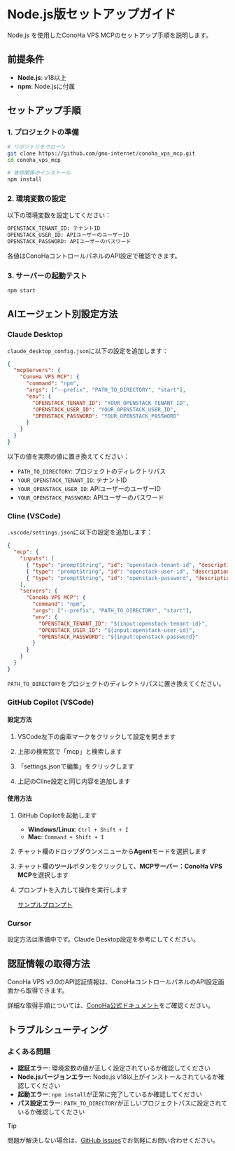 # Node.js版セットアップガイド

Node.js を使用したConoHa VPS MCPのセットアップ手順を説明します。

## 前提条件

- **Node.js**: v18以上
- **npm**: Node.jsに付属

## セットアップ手順

### 1. プロジェクトの準備

```bash
# リポジトリをクローン
git clone https://github.com/gmo-internet/conoha_vps_mcp.git
cd conoha_vps_mcp

# 依存関係のインストール
npm install
```

### 2. 環境変数の設定

以下の環境変数を設定してください：

```txt
OPENSTACK_TENANT_ID: テナントID
OPENSTACK_USER_ID: APIユーザーのユーザーID
OPENSTACK_PASSWORD: APIユーザーのパスワード
```

各値はConoHaコントロールパネルのAPI設定で確認できます。

### 3. サーバーの起動テスト

```bash
npm start
```

## AIエージェント別設定方法

### Claude Desktop

`claude_desktop_config.json`に以下の設定を追加します：

```json
{
  "mcpServers": {
    "ConoHa VPS MCP": {
      "command": "npm",
      "args": ["--prefix", "PATH_TO_DIRECTORY", "start"],
      "env": {
        "OPENSTACK_TENANT_ID": "YOUR_OPENSTACK_TENANT_ID",
        "OPENSTACK_USER_ID": "YOUR_OPENSTACK_USER_ID",
        "OPENSTACK_PASSWORD": "YOUR_OPENSTACK_PASSWORD"
      }
    }
  }
}
```

以下の値を実際の値に置き換えてください：

- `PATH_TO_DIRECTORY`: プロジェクトのディレクトリパス
- `YOUR_OPENSTACK_TENANT_ID`: テナントID
- `YOUR_OPENSTACK_USER_ID`: APIユーザーのユーザーID
- `YOUR_OPENSTACK_PASSWORD`: APIユーザーのパスワード

### Cline (VSCode)

`.vscode/settings.json`に以下の設定を追加します：

```json
{
  "mcp": {
    "inputs": [
      { "type": "promptString", "id": "openstack-tenant-id", "description": "OpenStack Tenant ID" },
      { "type": "promptString", "id": "openstack-user-id", "description": "OpenStack User ID" },
      { "type": "promptString", "id": "openstack-password", "description": "OpenStack Password", "password": true }
    ],
    "servers": {
      "ConoHa VPS MCP": {
        "command": "npm",
        "args": ["--prefix", "PATH_TO_DIRECTORY", "start"],
        "env": {
          "OPENSTACK_TENANT_ID": "${input:openstack-tenant-id}",
          "OPENSTACK_USER_ID": "${input:openstack-user-id}",
          "OPENSTACK_PASSWORD": "${input:openstack-password}"
        }
      }
    }
  }
}
```

`PATH_TO_DIRECTORY`をプロジェクトのディレクトリパスに置き換えてください。

### GitHub Copilot (VSCode)

#### 設定方法

1. VSCode左下の歯車マークをクリックして設定を開きます

2. 上部の検索窓で「mcp」と検索します

3. 「settings.jsonで編集」をクリックします

4. 上記のCline設定と同じ内容を追加します

#### 使用方法

1. GitHub Copilotを起動します
   - **Windows/Linux**: `Ctrl + Shift + I`
   - **Mac**: `Command + Shift + I`

2. チャット欄のドロップダウンメニューから**Agent**モードを選択します

3. チャット欄の**ツール**ボタンをクリックして、**MCPサーバー：ConoHa VPS MCP**を選択します

4. プロンプトを入力して操作を実行します

   [サンプルプロンプト](../README.md#サンプルプロンプト)

### Cursor

設定方法は準備中です。Claude Desktop設定を参考にしてください。

## 認証情報の取得方法

ConoHa VPS v3.0のAPI認証情報は、ConoHaコントロールパネルのAPI設定画面から取得できます。

詳細な取得手順については、[ConoHa公式ドキュメント](https://doc.conoha.jp/reference/api-vps3/)をご確認ください。

## トラブルシューティング

### よくある問題

- **認証エラー**: 環境変数の値が正しく設定されているか確認してください
- **Node.jsバージョンエラー**: Node.js v18以上がインストールされているか確認してください
- **起動エラー**: `npm install`が正常に完了しているか確認してください
- **パス設定エラー**: `PATH_TO_DIRECTORY`が正しいプロジェクトパスに設定されているか確認してください

> [!TIP]
> 問題が解決しない場合は、[GitHub Issues](https://github.com/gmo-internet/conoha_vps_mcp/issues)でお気軽にお問い合わせください。
